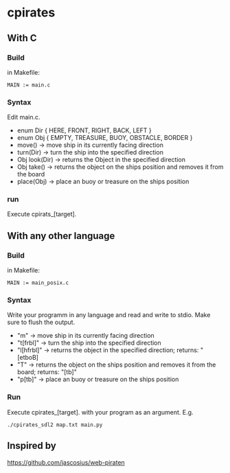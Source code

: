 # cpirates


## With C
### Build
in Makefile:
```
MAIN := main.c
```

### Syntax
Edit main.c.
* enum Dir { HERE, FRONT, RIGHT, BACK, LEFT }
* enum Obj { EMPTY, TREASURE, BUOY, OBSTACLE, BORDER }
* move() -> move ship in its currently facing direction
* turn(Dir) -> turn the ship into the specified direction
* Obj look(Dir) -> returns the Object in the specified direction
* Obj take() -> returns the object on the ships position and removes it from the board
* place(Obj) -> place an buoy or treasure on the ships position

### run
Execute cpirats\_\[target\].


## With any other language
### Build
in Makefile:
```
MAIN := main_posix.c
```

### Syntax
Write your programm in any language and read and write to stdio.
Make sure to flush the output.
* "m" -> move ship in its currently facing direction
* "t[frbl]" -> turn the ship into the specified direction
* "l[hfrbl]" -> returns the object in the specified direction; returns: "[etboB]
* "T" -> returns the object on the ships position and removes it from the board; returns: "[tb]"
* "p[tb]" -> place an buoy or treasure on the ships position

### Run
Execute cpirates\_\[target\]. with your program as an argument.
E.g.
```
./cpirates_sdl2 map.txt main.py
```


## Inspired by
https://github.com/jascosius/web-piraten

